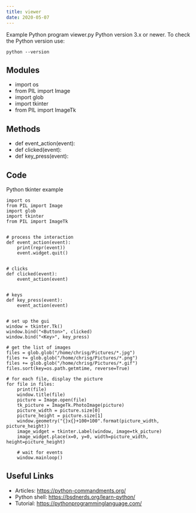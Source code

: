 ```yaml
---
title: viewer
date: 2020-05-07
---
```

Example Python program viewer.py
Python version 3.x or newer.
To check the Python version use:

    python --version

## Modules

* import os
* from PIL import Image
* import glob
* import tkinter
* from PIL import ImageTk

## Methods

* def event_action(event):
* def clicked(event):
* def key_press(event):

## Code

Python tkinter example

    import os
    from PIL import Image
    import glob
    import tkinter
    from PIL import ImageTk
    
    
    # process the interaction
    def event_action(event):
        print(repr(event))
        event.widget.quit()
    
    
    # clicks
    def clicked(event):
        event_action(event)
    
    
    # keys
    def key_press(event):
        event_action(event)
    
    
    # set up the gui
    window = tkinter.Tk()
    window.bind("<Button>", clicked)
    window.bind("<Key>", key_press)
    
    # get the list of images
    files = glob.glob("/home/chrisg/Pictures/*.jpg")
    files += glob.glob("/home/chrisg/Pictures/*.png")
    files += glob.glob("/home/chrisg/Pictures/*.gif")
    files.sort(key=os.path.getmtime, reverse=True)
    
    # for each file, display the picture
    for file in files:
        print(file)
        window.title(file)
        picture = Image.open(file)
        tk_picture = ImageTk.PhotoImage(picture)
        picture_width = picture.size[0]
        picture_height = picture.size[1]
        window.geometry("{}x{}+100+100".format(picture_width, picture_height))
        image_widget = tkinter.Label(window, image=tk_picture)
        image_widget.place(x=0, y=0, width=picture_width, height=picture_height)
    
        # wait for events
        window.mainloop()
    
    

## Useful Links

- Articles: https://python-commandments.org/
- Python shell: https://bsdnerds.org/learn-python/
- Tutorial: https://pythonprogramminglanguage.com/
